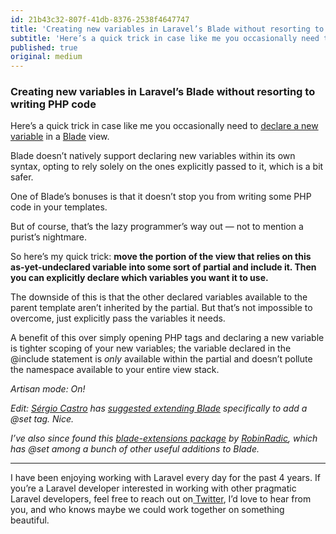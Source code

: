 ```yaml
---
id: 21b43c32-807f-41db-8376-2538f4647747
title: 'Creating new variables in Laravel’s Blade without resorting to writing PHP code'
subtitle: 'Here’s a quick trick in case like me you occasionally need to declare a new variable in a Blade view.'
published: true
original: medium
---
```




### Creating new variables in Laravel’s Blade without resorting to writing PHP code

Here’s a quick trick in case like me you occasionally need to [declare a new variable](http://laravel-recipes.com/recipes/256/assigning-a-variable-in-a-blade-template) in a [Blade](https://laravel.com/docs/master/blade) view.

Blade doesn’t natively support declaring new variables within its own syntax, opting to rely solely on the ones explicitly passed to it, which is a bit safer.

One of Blade’s bonuses is that it doesn’t stop you from writing some PHP code in your templates.

But of course, that’s the lazy programmer’s way out — not to mention a purist’s nightmare.

So here’s my quick trick: **move the portion of the view that relies on this as-yet-undeclared variable into some sort of partial and include it. Then you can explicitly declare which variables you want it to use.**

The downside of this is that the other declared variables available to the parent template aren’t inherited by the partial. But that’s not impossible to overcome, just explicitly pass the variables it needs.

A benefit of this over simply opening PHP tags and declaring a new variable is tighter scoping of your new variables; the variable declared in the @include statement is *only* available within the partial and doesn’t pollute the namespace available to your entire view stack.

*Artisan mode: On!*

*Edit:* [*Sérgio Castro*](http://sergiocastro.me/) *has* [*suggested extending Blade*](https://www.reddit.com/r/laravel/comments/42ouce/creating_new_variables_in_laravels_blade_without/czcfq9d) *specifically to add a @set tag. Nice.*

*I’ve also since found this* [*blade-extensions package*](https://packagist.org/packages/radic/blade-extensions) *by* [*RobinRadic*](https://github.com/RobinRadic)*, which has @set among a bunch of other useful additions to Blade.*





---



I have been enjoying working with Laravel every day for the past 4 years. If you’re a Laravel developer interested in working with other pragmatic Laravel developers, feel free to reach out on[ Twitter](https://twitter.com/simonhamp), I’d love to hear from you, and who knows maybe we could work together on something beautiful.


